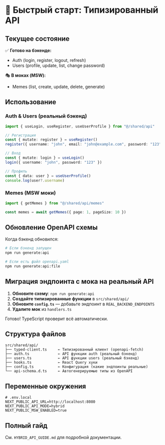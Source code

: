 # 🚀 Быстрый старт: Типизированный API

## Текущее состояние

✅ **Готово на бэкенде:**
- Auth (login, register, logout, refresh)
- Users (profile, update, list, change password)

🎭 **В моках (MSW):**
- Memes (list, create, update, delete, generate)

## Использование

### Auth & Users (реальный бэкенд)

```typescript
import { useLogin, useRegister, useUserProfile } from "@/shared/api"

// Регистрация
const { mutate: register } = useRegister()
register({ username: "john", email: "john@example.com", password: "123" })

// Вход
const { mutate: login } = useLogin()
login({ username: "john", password: "123" })

// Профиль
const { data: user } = useUserProfile()
console.log(user?.username)
```

### Memes (MSW моки)

```typescript
import { getMemes } from "@/shared/api/memes"

const memes = await getMemes({ page: 1, pageSize: 10 })
```

## Обновление OpenAPI схемы

Когда бэкенд обновился:

```bash
# Если бэкенд запущен
npm run generate:api

# Если есть файл openapi.yaml
npm run generate:api:file
```

## Миграция эндпоинта с мока на реальный API

1. **Обновите схему**: `npm run generate:api`
2. **Создайте типизированные функции** в `src/shared/api/`
3. **Обновите `config.ts`** — добавьте эндпоинт в `REAL_BACKEND_ENDPOINTS`
4. **Удалите мок** из `handlers.ts`

Готово! TypeScript проверит всё автоматически.

## Структура файлов

```
src/shared/api/
├── typed-client.ts     ← Типизированный клиент (openapi-fetch)
├── auth.ts             ← API функции auth (реальный бэкенд)
├── users.ts            ← API функции users (реальный бэкенд)
├── hooks.ts            ← React Query хуки
├── config.ts           ← Конфигурация (какие эндпоинты реальные)
└── api-schema.d.ts     ← Автогенерируемые типы из OpenAPI
```

## Переменные окружения

```env
# .env.local
NEXT_PUBLIC_API_URL=http://localhost:8080
NEXT_PUBLIC_API_MODE=hybrid
NEXT_PUBLIC_MSW_ENABLED=true
```

## Полный гайд

См. `HYBRID_API_GUIDE.md` для подробной документации.
